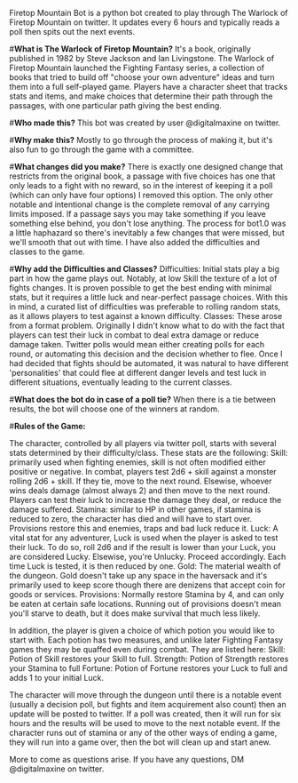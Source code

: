 Firetop Mountain Bot is a python bot created to play through The Warlock of Firetop Mountain on twitter. 
It updates every 6 hours and typically reads a poll then spits out the next events.

#**What is The Warlock of Firetop Mountain?**
It's a book, originally published in 1982 by Steve Jackson and Ian Livingstone. The Warlock of Firetop Mountain launched the Fighting Fantasy series, a collection of books that tried to build off "choose your own adventure" ideas and turn them into a full self-played game. Players have a character sheet that tracks stats and items, and make choices that determine their path through the passages, with one particular path giving the best ending.

#**Who made this?**
This bot was created by user @digitalmaxine on twitter.

#**Why make this?**
Mostly to go through the process of making it, but it's also fun to go through the game with a committee.

#**What changes did you make?**
There is exactly one designed change that restricts from the original book, a passage with five choices has one that only leads to a fight with no reward, so in the interest of keeping it a poll (which can only have four options) I removed this option. The only other notable and intentional change is the complete removal of any carrying limits imposed. If a passage says you may take something if you leave something else behind, you don't lose anything. The process for bot1.0 was a little haphazard so there's inevitably a few changes that were missed, but we'll smooth that out with time. I have also added the difficulties and classes to the game.

#**Why add the Difficulties and Classes?**
Difficulties: Initial stats play a big part in how the game plays out. Notably, at low Skill the texture of a lot of fights changes. It is proven possible to get the best ending with minimal stats, but it requires a little luck and near-perfect passage choices. With this in mind, a curated list of difficulties was preferable to rolling random stats, as it allows players to test against a known difficulty.
Classes: These arose from a format problem. Originally I didn't know what to do with the fact that players can test their luck in combat to deal extra damage or reduce damage taken. Twitter polls would mean either creating polls for each round, or automating this decision and the decision whether to flee. Once I had decided that fights should be automated, it was natural to have different 'personalities' that could flee at different danger levels and test luck in different situations, eventually leading to the current classes. 

#**What does the bot do in case of a poll tie?**
When there is a tie between results, the bot will choose one of the winners at random.


#**Rules of the Game:**

The character, controlled by all players via twitter poll, starts with several stats determined by their difficulty/class. These stats are the following:
Skill: primarily used when fighting enemies, skill is not often modified either positive or negative. In combat, players test 2d6 + skill against a monster rolling 2d6 + skill. If they tie, move to the next round. Elsewise, whoever wins deals damage (almost always 2) and then move to the next round. Players can test their luck to increase the damage they deal, or reduce the damage suffered.
Stamina: similar to HP in other games, if stamina is reduced to zero, the character has died and will have to start over. Provisions restore this and enemies, traps and bad luck reduce it.
Luck: A vital stat for any adventurer, Luck is used when the player is asked to test their luck. To do so, roll 2d6 and if the result is lower than your Luck, you are considered Lucky. Elsewise, you're Unlucky. Proceed accordingly. Each time Luck is tested, it is then reduced by one.
Gold: The material wealth of the dungeon. Gold doesn't take up any space in the haversack and it's primarily used to keep score though there are denizens that accept coin for goods or services.
Provisions: Normally restore Stamina by 4, and can only be eaten at certain safe locations. Running out of provisions doesn't mean you'll starve to death, but it does make survival that much less likely.

In addition, the player is given a choice of which potion you would like to start with. Each potion has two measures, and unlike later Fighting Fantasy games they may be quaffed even during combat. They are listed here:
Skill: Potion of Skill restores your Skill to full.
Strength: Potion of Strength restores your Stamina to full
Fortune: Potion of Fortune restores your Luck to full and adds 1 to your initial Luck.

The character will move through the dungeon until there is a notable event (usually a decision poll, but fights and item acquirement also count) then an update will be posted to twitter. If a poll was created, then it will run for six hours and the results will be used to move to the next notable event. If the character runs out of stamina or any of the other ways of ending a game, they will run into a game over, then the bot will clean up and start anew.

More to come as questions arise. If you have any questions, DM @digitalmaxine on twitter.
